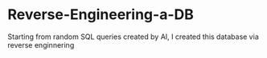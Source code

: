 # Reverse-Engineering-a-DB
Starting from random SQL queries created by AI, I created this database via reverse enginnering
